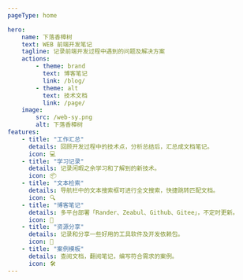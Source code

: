 ```yaml
---
pageType: home

hero:
    name: 下落香樟树
    text: WEB 前端开发笔记
    tagline: 记录前端开发过程中遇到的问题及解决方案
    actions:
        - theme: brand
          text: 博客笔记
          link: /blog/
        - theme: alt
          text: 技术文档
          link: /page/
    image:
        src: /web-sy.png
        alt: 下落香樟树
features:
    - title: "工作汇总"
      details: 回顾开发过程中的技术点，分析总结后，汇总成文档笔记。
      icon: 💻
    - title: "学习记录"
      details: 记录闲暇之余学习和了解到的新技术。
      icon: 📦
    - title: "文本检索"
      details: 导航栏中的文本搜索框可进行全文搜索，快捷跳转匹配文档。
      icon: 🔍
    - title: "博客笔记"
      details: 多平台部署「Rander、Zeabul、Github、Gitee」，不定时更新。
      icon: 🎨
    - title: "资源分享"
      details: 记录和分享一些好用的工具软件及开发依赖包。
      icon: 🚀
    - title: "案例模板"
      details: 查阅文档，翻阅笔记，编写符合需求的案例。
      icon: 🛠️
---
```

